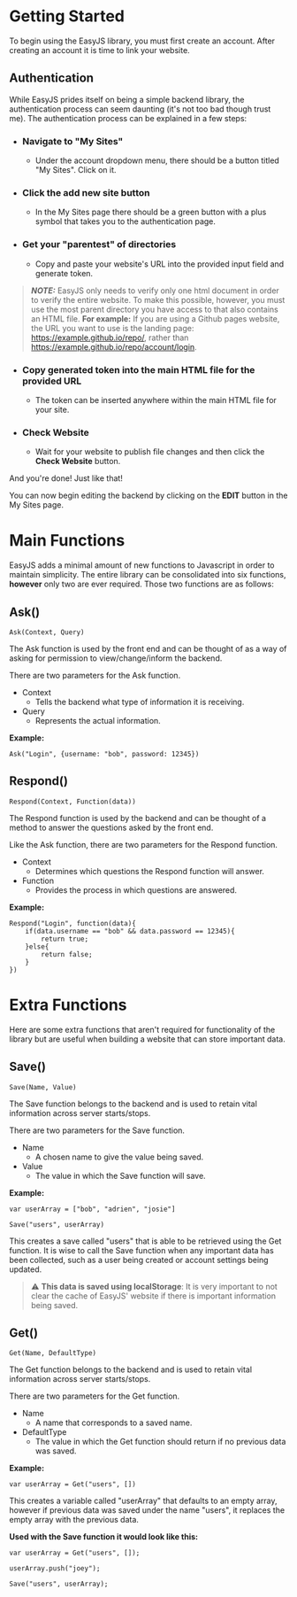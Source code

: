 # Getting Started

To begin using the EasyJS library, you must first create an account. After creating an account it is time to link your website.


## Authentication

While EasyJS prides itself on being a simple backend library, the authentication process can seem daunting (it's not too bad though trust me). The authentication process can be explained in a few steps:

- ### Navigate to "My Sites"
  * Under the account dropdown menu, there should be a button titled "My Sites". Click on it.

- ### Click the add new site button
  * In the My Sites page there should be a green button with a plus symbol that takes you to the authentication page. 

- ### Get your "parentest" of directories
	* Copy and paste your website's URL into the provided input field and generate token.

> **_NOTE:_**  EasyJS only needs to verify only one html document in order to verify the entire website. To make this possible, however, you must use the most parent directory you have access to that also contains an HTML file. 
> **For example:** If you are using a Github pages website, the URL you want to use is the landing page: https://example.github.io/repo/, rather than https://example.github.io/repo/account/login. 

  - ### Copy generated token into the main HTML file for the provided URL
	* The token can be inserted anywhere within the main HTML file for your site.

- ### Check Website
	* Wait for your website to publish file changes and then click the **Check Website** button. 

And you're done! Just like that!

You can now begin editing the backend by clicking on the **EDIT** button in the My Sites page. 

# Main Functions

EasyJS adds a minimal amount of new functions to Javascript in order to maintain simplicity. The entire library can be consolidated into six functions, **however** only two are ever required. Those two functions are as follows:

## Ask()
```
Ask(Context, Query)
``` 
The Ask function is used by the front end and can be thought of as a way of asking for permission to view/change/inform the backend. 

There are two parameters for the Ask function. 
 - Context 
	 - Tells the backend what type of information it is receiving. 
 - Query
	 - Represents the actual information. 

**Example:**  

```Ask("Login", {username: "bob", password: 12345})```





## Respond()
```
Respond(Context, Function(data))
``` 
The Respond function is used by the backend and can be thought of a method to answer the questions asked by the front end. 

Like the Ask function, there are two parameters for the Respond function. 
 - Context 
	 - Determines which questions the Respond function will answer.
 - Function
	 - Provides the process in which questions are answered. 
	 
**Example:**  
```
Respond("Login", function(data){
	if(data.username == "bob" && data.password == 12345){
		return true;
	}else{
		return false;
	}
})
```


# Extra Functions

Here are some extra functions that aren't required for functionality of the library but are useful when building a website that can store important data.


## Save()
```
Save(Name, Value)
``` 
The Save function belongs to the backend and is used to retain vital information across server starts/stops.  

There are two parameters for the Save function. 
 - Name
	 - A chosen name to give the value being saved.
 - Value
	 - The value in which the Save function will save. 



**Example:**  
```
var userArray = ["bob", "adrien", "josie"]

Save("users", userArray)
```


This creates a save called "users" that is able to be retrieved using the Get function. It is wise to call the Save function when any important data has been collected, such as a user being created or account settings being updated. 

> :warning: **This data is saved using localStorage**: It is very important to not clear the cache of EasyJS' website if there is important information being saved. 



## Get()
```
Get(Name, DefaultType)
``` 
The Get function belongs to the backend and is used to retain vital information across server starts/stops.  

There are two parameters for the Get function. 
 - Name
	 - A name that corresponds to a saved name.
 - DefaultType
	 - The value in which the Get function should return if no previous data was saved. 

**Example:**  

```var userArray = Get("users", [])```

This creates a variable called "userArray" that defaults to an empty array, however if previous data was saved under the name "users", it replaces the empty array with the previous data. 

**Used with the Save function it would look like this:**
```
var userArray = Get("users", []);

userArray.push("joey");

Save("users", userArray);
```

